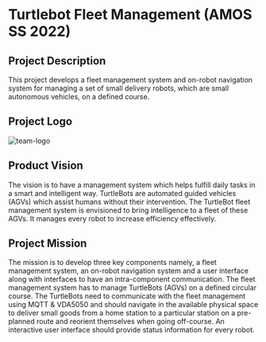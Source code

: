 # Turtlebot Fleet Management (AMOS SS 2022)

## Project Description
This project develops a fleet management system and on-robot navigation system for managing a set of small delivery robots, which are small autonomous vehicles, on a defined course.

## Project Logo
![team-logo](https://user-images.githubusercontent.com/82887123/170235965-0836409c-8ed0-489c-a3c3-a8364a868f62.jpg)


## Product Vision 
The vision is to have a management system which helps fulfill daily tasks in a smart and intelligent way. TurtleBots are automated guided vehicles (AGVs) which assist humans without their intervention. The TurtleBot fleet management system is envisioned to bring intelligence to a fleet of these AGVs. It manages every robot to increase efficiency effectively.

## Project Mission
The mission is to develop three key components namely, a fleet management system, an on-robot navigation system and a user interface along with interfaces to have an intra-component communication. The fleet management system has to manage TurtleBots (AGVs) on a defined circular course. The TurtleBots need to communicate with the fleet management using MQTT & VDA5050 and should navigate in the available physical space to deliver small goods from a home station to a particular station on a pre-planned route and reorient themselves when going off-course. An interactive user interface should provide status information for every robot.  
